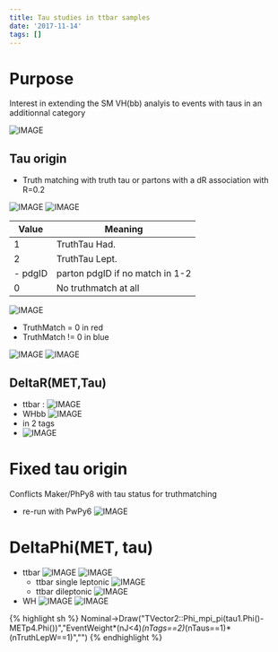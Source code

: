 ```yaml
---
title: Tau studies in ttbar samples
date: '2017-11-14'
tags: []
---
```

# Purpose

Interest in extending the SM VH(bb) analyis to events with taus in an additionnal category

![IMAGE](/images/q/IMAGE)

## Tau origin

* Truth matching with truth tau or partons with a dR association with R=0.2

![IMAGE](/images/q/IMAGE)
![IMAGE](/images/q/IMAGE)

| Value   | Meaning                         |
| ------- | ------------------------------- |
| 1       | TruthTau Had.                   |
| 2       | TruthTau Lept.                  |
| - pdgID | parton pdgID if no match in 1-2 |
| 0       | No truthmatch  at all           |



![IMAGE](/images/q/IMAGE)
* TruthMatch = 0 in red
* TruthMatch != 0 in blue

![IMAGE](/images/q/IMAGE)
![IMAGE](/images/q/IMAGE)

## DeltaR(MET,Tau)
* ttbar :
![IMAGE](/images/q/IMAGE)
* WHbb
![IMAGE](/images/q/IMAGE)
* in 2 tags
* ![IMAGE](/images/q/IMAGE)

# Fixed tau origin
Conflicts Maker/PhPy8 with tau status for truthmatching
* re-run with PwPy6
![IMAGE](/images/q/IMAGE)

# DeltaPhi(MET, tau)
* ttbar
![IMAGE](/images/q/IMAGE)
![IMAGE](/images/q/IMAGE)
  * ttbar single leptonic
  ![IMAGE](/images/q/IMAGE)
  * ttbar dileptonic
  ![IMAGE](/images/q/IMAGE)
* WH
![IMAGE](/images/q/IMAGE)
![IMAGE](/images/q/IMAGE)

{% highlight sh %}
Nominal->Draw("TVector2::Phi_mpi_pi(tau1.Phi()-METp4.Phi())","EventWeight*(nJ<4)*(nTags==2)*(nTaus==1)*(nTruthLepW==1)","")
{% endhighlight %}

